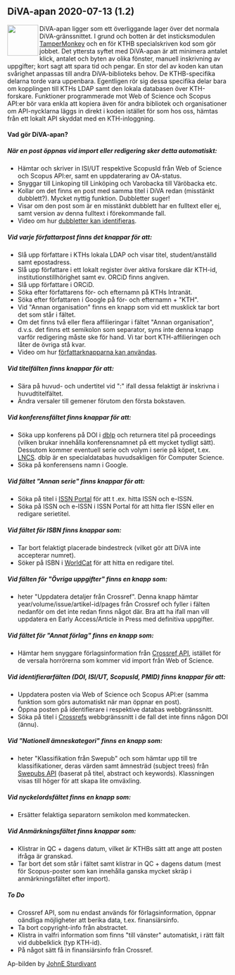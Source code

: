 ## DiVA-apan 2020-07-13 (1.2)

<img src="https://apps.lib.kth.se/divaapan/apa.jpg" align="left" width="70" >

DiVA-apan ligger som ett överliggande lager över det normala DiVA-gränssnittet. I grund och botten är det insticksmodulen [TamperMonkey](https://www.tampermonkey.net/) och en för KTHB specialskriven kod som gör jobbet. Det yttersta syftet med DiVA-apan är att minimera antalet klick, antalet och byten av olika fönster, manuell inskrivning av uppgifter; kort sagt att spara tid och pengar. En stor del av koden kan utan svårighet anpassas till andra DiVA-biblioteks behov. De KTHB-specifika delarna torde vara uppenbara. Egentligen rör sig dessa specifika delar bara om kopplingen till KTHs LDAP samt den lokala databasen över KTH-forskare. Funktioner programmerade mot Web of Science och Scopus API:er bör vara enkla att kopiera även för andra bibliotek och organisationer om API-nycklarna läggs in direkt i koden istället för som hos oss, hämtas från ett lokalt API skyddat med en KTH-inloggning.

#### Vad gör DiVA-apan?

##### När en post öppnas vid import eller redigering sker detta *automatiskt*:

- Hämtar och skriver in ISI/UT respektive ScopusId från Web of Science och Scopus API:er, samt en uppdateraring av OA-status.
- Snyggar till Linkoping till Linköping och Varobacka till Väröbacka etc.
- Kollar om det finns en post med samma titel i DiVA redan (misstänkt dubblett?). Mycket nyttig funktion. Dubbletter suger!
- Visar om den post som är en misstänkt dubblett har en fulltext eller ej, samt version av denna fulltext i förekommande fall.
- Video om hur [dubbletter kan identifieras](https://youtu.be/xJjWcJ2O47U).

##### Vid varje författarpost finns det knappar för att:

- Slå upp författare i KTHs lokala LDAP och visar titel, student/anställd samt epostadress.
- Slå upp författare i ett lokalt register över aktiva forskare där KTH-id, institutionstillhörighet samt ev. ORCiD finns angiven.
- Slå upp författare i ORCiD.
- Söka efter författarens för- och efternamn på KTHs Intranät.
- Söka efter författaren i Google på för- och efternamn + "KTH".
- Vid "Annan organisation" finns en knapp som vid ett musklick tar bort det som står i fältet.
- Om det finns två eller flera affilieringar i fältet "Annan organisation", d.v.s. det finns ett semikolon som separator, syns inte denna knapp varför redigering måste ske för hand. Vi tar bort KTH-affilieringen och låter de övriga stå kvar.
- Video om hur [författarknapparna kan användas](https://www.youtube.com/watch?v=ZQd8HgwuMnU).

##### Vid titelfälten finns knappar för att:

- Sära på huvud- och undertitel vid  ":"  ifall dessa felaktigt är inskrivna i huvudtitelfältet.
- Ändra versaler till gemener förutom den första bokstaven.

##### Vid konferensfältet finns knappar för att:

- Söka upp konferens på DOI i [dblp](https://dblp.uni-trier.de/) och returnera titel på proceedings (vilken brukar innehålla konferensnamnet på ett mycket tydligt sätt). Dessutom kommer eventuell serie och volym i serie på köpet, t.ex. [LNCS](https://www.springer.com/gp/computer-science/lncs). dblp är en specialdatabas huvudsakligen för Computer Science.
- Söka på konferensens namn i Google.

##### Vid fältet "Annan serie" finns knappar för att:

- Söka på titel i [ISSN Portal](https://portal.issn.org/) för att t .ex. hitta ISSN och e-ISSN.
- Söka på ISSN och e-ISSN i ISSN Portal för att hitta fler ISSN eller en redigare serietitel.

##### Vid fältet för ISBN finns knappar som:

- Tar bort felaktigt placerade bindestreck (vilket gör att DiVA inte accepterar numret).
- Söker på ISBN i [WorldCat](https://www.worldcat.org/) för att hitta en redigare titel.

##### Vid fälten för "Övriga uppgifter" finns en knapp som:

- heter "Uppdatera detaljer från Crossref". Denna knapp hämtar year/volume/issue/artikel-id/pages från Crossref och fyller i fälten nedanför om det inte redan finns något  där. Bra att ha ifall man vill uppdatera en Early Access/Article in Press med definitiva uppgifter.

##### Vid fältet för "Annat förlag" finns en knapp som:

- Hämtar hem snyggare förlagsinformation från [Crossref API](https://www.crossref.org/education/retrieve-metadata/rest-api/a-non-technical-introduction-to-our-api/), istället för de versala horrörerna som kommer vid import från Web of Science.

##### Vid identifierarfälten (DOI, ISI/UT, ScopusId, PMID) finns knappar för att:

- Uppdatera posten via Web of Science och Scopus API:er (samma funktion som görs automatiskt när man öppnar en post).
- Öppna posten på identifierare i respektive databas webbgränssnitt.
- Söka på titel i [Crossrefs](https://search.crossref.org/) webbgränssnitt i de fall det inte finns någon DOI (ännu).

##### Vid "Nationell ämneskategori" finns en knapp som:

- heter "Klassifikation från Swepub" och som hämtar upp till tre klassifikationer, deras värden samt ämnesträd (subject trees) från [Swepubs API](https://bibliometri.swepub.kb.se/api/v1/apidocs/?urls.primaryName=Classify%20API) (baserat på titel, abstract och keywords). Klassningen visas till höger för att skapa lite omväxling.

##### Vid nyckelordsfältet finns en knapp som:

- Ersätter felaktiga separatorn semikolon med kommatecken.

##### Vid Anmärkningsfältet finns knappar som:

- Klistrar in QC + dagens datum, vilket är KTHBs sätt att ange att posten ifråga är granskad.
- Tar bort det som står i fältet samt klistrar in QC + dagens datum (mest för Scopus-poster som kan innehålla ganska mycket skräp i anmärkningsfältet efter import).

##### To Do

- Crossref API, som nu endast används för förlagsinformation, öppnar oändliga möjligheter att berika data, t.ex. finansiärsinfo.
- Ta bort copyright-info från abstractet. 
- Klistra in valfri information som finns "till vänster" automatiskt, i rätt fält vid dubbelklick (typ KTH-id).
- På något sätt få in finansiärsinfo från Crossref.

Ap-bilden by [JohnE Sturdivant](https://www.epicentrofestival.com/monkey-face-drawing-happy-monkey-face-at-clker-monkey-face-png-clipart.html)





